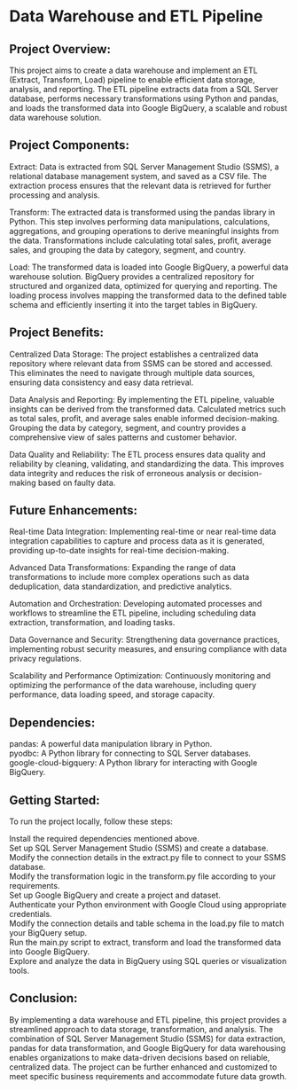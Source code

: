 # Data Warehouse and ETL Pipeline
## **Project Overview:**


This project aims to create a data warehouse and implement an ETL (Extract, Transform, Load) pipeline to enable efficient data storage, analysis, and reporting. The ETL pipeline extracts data from a SQL Server database, performs necessary transformations using Python and pandas, and loads the transformed data into Google BigQuery, a scalable and robust data warehouse solution.

## **Project Components:**

Extract: Data is extracted from SQL Server Management Studio (SSMS), a relational database management system, and saved as a CSV file. The extraction process ensures that the relevant data is retrieved for further processing and analysis.

Transform: The extracted data is transformed using the pandas library in Python. This step involves performing data manipulations, calculations, aggregations, and grouping operations to derive meaningful insights from the data. Transformations include calculating total sales, profit, average sales, and grouping the data by category, segment, and country.

Load: The transformed data is loaded into Google BigQuery, a powerful data warehouse solution. BigQuery provides a centralized repository for structured and organized data, optimized for querying and reporting. The loading process involves mapping the transformed data to the defined table schema and efficiently inserting it into the target tables in BigQuery.

## **Project Benefits:**

Centralized Data Storage: The project establishes a centralized data repository where relevant data from SSMS can be stored and accessed. This eliminates the need to navigate through multiple data sources, ensuring data consistency and easy data retrieval.

Data Analysis and Reporting: By implementing the ETL pipeline, valuable insights can be derived from the transformed data. Calculated metrics such as total sales, profit, and average sales enable informed decision-making. Grouping the data by category, segment, and country provides a comprehensive view of sales patterns and customer behavior.

Data Quality and Reliability: The ETL process ensures data quality and reliability by cleaning, validating, and standardizing the data. This improves data integrity and reduces the risk of erroneous analysis or decision-making based on faulty data.

## **Future Enhancements:**

Real-time Data Integration: Implementing real-time or near real-time data integration capabilities to capture and process data as it is generated, providing up-to-date insights for real-time decision-making.

Advanced Data Transformations: Expanding the range of data transformations to include more complex operations such as data deduplication, data standardization, and predictive analytics.

Automation and Orchestration: Developing automated processes and workflows to streamline the ETL pipeline, including scheduling data extraction, transformation, and loading tasks.

Data Governance and Security: Strengthening data governance practices, implementing robust security measures, and ensuring compliance with data privacy regulations.

Scalability and Performance Optimization: Continuously monitoring and optimizing the performance of the data warehouse, including query performance, data loading speed, and storage capacity.

## **Dependencies:**

pandas: A powerful data manipulation library in Python. <br>
pyodbc: A Python library for connecting to SQL Server databases.<br>
google-cloud-bigquery: A Python library for interacting with Google BigQuery.<br>

## **Getting Started:**

To run the project locally, follow these steps:

Install the required dependencies mentioned above.<br>
Set up SQL Server Management Studio (SSMS) and create a database.<br>
Modify the connection details in the extract.py file to connect to your SSMS database.<br>
Modify the transformation logic in the transform.py file according to your requirements.<br>
Set up Google BigQuery and create a project and dataset.<br>
Authenticate your Python environment with Google Cloud using appropriate credentials.<br>
Modify the connection details and table schema in the load.py file to match your BigQuery setup.<br>
Run the main.py script to extract, transform and load the transformed data into Google BigQuery.<br>
Explore and analyze the data in BigQuery using SQL queries or visualization tools.<br>

## **Conclusion:**

By implementing a data warehouse and ETL pipeline, this project provides a streamlined approach to data storage, 
transformation, and analysis. The combination of SQL Server Management Studio (SSMS) for data extraction, 
pandas for data transformation, and Google BigQuery for data warehousing enables organizations 
to make data-driven decisions based on reliable, centralized data. 
The project can be further enhanced and customized to meet specific business requirements and accommodate future data growth.
